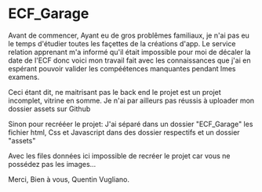 # ECF_Garage
Avant de commencer,
Ayant eu de gros problêmes familiaux, je n'ai pas eu le temps d'étudier toutes les façettes de la créations d'app.
Le service relation apprenant m'a informé qu'il était impossible pour moi de décaler la date de l'ECF donc voici mon travail fait avec les connaissances que j'ai en espérant pouvoir valider les compéétences manquantes pendant lmes examens.

Ceci étant dit, ne maitrisant pas le back end le projet est un projet incomplet, vitrine en somme.
Je n'ai par ailleurs pas réussis à uploader mon dossier assets sur Github

Sinon pour recrééer le projet:
J'ai séparé dans un dossier "ECF_Garage" les fichier html, Css et Javascript dans des dossier respectifs et un dossier "assets"

Avec les files données ici impossible de recréer le projet car vous ne possédez pas les images...

Merci,
Bien à vous,
Quentin Vugliano.

